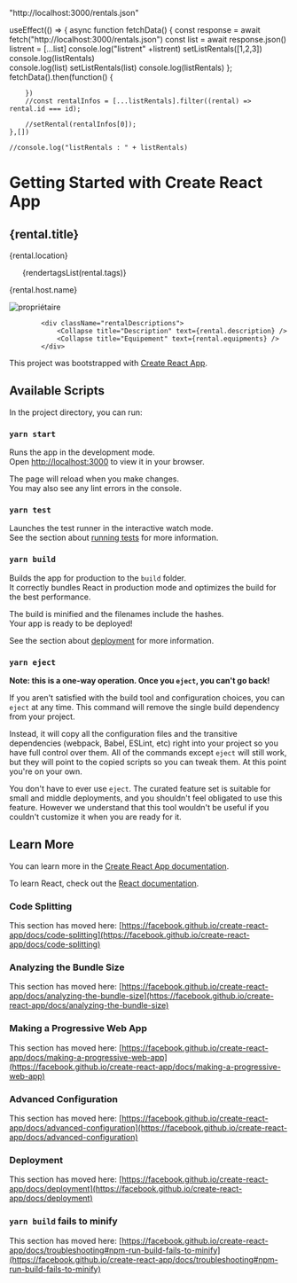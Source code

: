 "http://localhost:3000/rentals.json"



useEffect(() => {
        async function fetchData() {
            const response = await fetch("http://localhost:3000/rentals.json")
            const list = await response.json()
            listrent = [...list]
            console.log("listrent" +listrent)
            setListRentals([1,2,3])
            console.log(listRentals)  
            console.log(list) 
            setListRentals(list)
            console.log(listRentals) 
        };
        fetchData().then(function() {
            
        })
        //const rentalInfos = [...listRentals].filter((rental) => rental.id === id);
        
        //setRental(rentalInfos[0]);
    },[])

    //console.log("listRentals : " + listRentals)
# Getting Started with Create React App


<Carousel props={rental.pictures} />
            <div className="rentalInfos">
                <div className="rentalTitle">
                    <h2>{rental.title}</h2>
                    <p>{rental.location}</p>
                    <ul className="tagsList">{rendertagsList(rental.tags)}</ul>
                </div>
                <div className="notation">
                    <div className="userInfos">
                        <p>{rental.host.name}</p>
                        <img src={rental.host.picture} alt="propriétaire" />
                    </div>
                    <StarsNotation starNumber={rental.rating} />
                </div>
            </div>

            <div className="rentalDescriptions">
                <Collapse title="Description" text={rental.description} />
                <Collapse title="Equipement" text={rental.equipments} />
            </div>









This project was bootstrapped with [Create React App](https://github.com/facebook/create-react-app).

## Available Scripts

In the project directory, you can run:

### `yarn start`

Runs the app in the development mode.\
Open [http://localhost:3000](http://localhost:3000) to view it in your browser.

The page will reload when you make changes.\
You may also see any lint errors in the console.

### `yarn test`

Launches the test runner in the interactive watch mode.\
See the section about [running tests](https://facebook.github.io/create-react-app/docs/running-tests) for more information.

### `yarn build`

Builds the app for production to the `build` folder.\
It correctly bundles React in production mode and optimizes the build for the best performance.

The build is minified and the filenames include the hashes.\
Your app is ready to be deployed!

See the section about [deployment](https://facebook.github.io/create-react-app/docs/deployment) for more information.

### `yarn eject`

**Note: this is a one-way operation. Once you `eject`, you can't go back!**

If you aren't satisfied with the build tool and configuration choices, you can `eject` at any time. This command will remove the single build dependency from your project.

Instead, it will copy all the configuration files and the transitive dependencies (webpack, Babel, ESLint, etc) right into your project so you have full control over them. All of the commands except `eject` will still work, but they will point to the copied scripts so you can tweak them. At this point you're on your own.

You don't have to ever use `eject`. The curated feature set is suitable for small and middle deployments, and you shouldn't feel obligated to use this feature. However we understand that this tool wouldn't be useful if you couldn't customize it when you are ready for it.

## Learn More

You can learn more in the [Create React App documentation](https://facebook.github.io/create-react-app/docs/getting-started).

To learn React, check out the [React documentation](https://reactjs.org/).

### Code Splitting

This section has moved here: [https://facebook.github.io/create-react-app/docs/code-splitting](https://facebook.github.io/create-react-app/docs/code-splitting)

### Analyzing the Bundle Size

This section has moved here: [https://facebook.github.io/create-react-app/docs/analyzing-the-bundle-size](https://facebook.github.io/create-react-app/docs/analyzing-the-bundle-size)

### Making a Progressive Web App

This section has moved here: [https://facebook.github.io/create-react-app/docs/making-a-progressive-web-app](https://facebook.github.io/create-react-app/docs/making-a-progressive-web-app)

### Advanced Configuration

This section has moved here: [https://facebook.github.io/create-react-app/docs/advanced-configuration](https://facebook.github.io/create-react-app/docs/advanced-configuration)

### Deployment

This section has moved here: [https://facebook.github.io/create-react-app/docs/deployment](https://facebook.github.io/create-react-app/docs/deployment)

### `yarn build` fails to minify

This section has moved here: [https://facebook.github.io/create-react-app/docs/troubleshooting#npm-run-build-fails-to-minify](https://facebook.github.io/create-react-app/docs/troubleshooting#npm-run-build-fails-to-minify)

